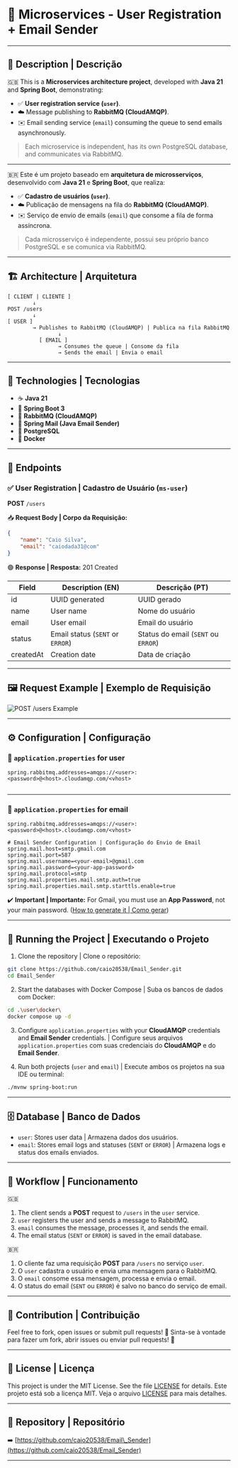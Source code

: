 # 📨 Microservices - User Registration + Email Sender

---

## 📑 Description | Descrição

🇬🇧 This is a **Microservices architecture project**, developed with **Java 21** and **Spring Boot**, demonstrating:

* ✅ **User registration service (`user`)**.
* ☁️ Message publishing to **RabbitMQ (CloudAMQP)**.
* ✉️ Email sending service (`email`) consuming the queue to send emails asynchronously.

> Each microservice is independent, has its own PostgreSQL database, and communicates via RabbitMQ.

---

🇧🇷 Este é um projeto baseado em **arquitetura de microsserviços**, desenvolvido com **Java 21** e **Spring Boot**, que realiza:

* ✅ **Cadastro de usuários (`user`)**.
* ☁️ Publicação de mensagens na fila do **RabbitMQ (CloudAMQP)**.
* ✉️ Serviço de envio de emails (`email`) que consome a fila de forma assíncrona.

> Cada microsserviço é independente, possui seu próprio banco PostgreSQL e se comunica via RabbitMQ.

---

## 🏗️ Architecture | Arquitetura

```plaintext
[ CLIENT | CLIENTE ]
        ↓
POST /users
        ↓
[ USER ] 
        → Publishes to RabbitMQ (CloudAMQP) | Publica na fila RabbitMQ
                ↓
          [ EMAIL ] 
                → Consumes the queue | Consome da fila
                → Sends the email | Envia o email
```

---

## 🚀 Technologies | Tecnologias

* ☕ **Java 21**
* 🌱 **Spring Boot 3**
* 🐇 **RabbitMQ (CloudAMQP)**
* 📧 **Spring Mail (Java Email Sender)**
* 🐘 **PostgreSQL**
* 🐳 **Docker**

---

## 🔗 Endpoints

### ✅ User Registration | Cadastro de Usuário (`ms-user`)

**POST** `/users`

📥 **Request Body | Corpo da Requisição:**

```json
{
    "name": "Caio Silva",
    "email": "caiodada31@com"
}
```

🟢 **Response | Resposta:** 201 Created

| Field     | Description (EN)                 | Descrição (PT)                      |
| --------- | -------------------------------- | ----------------------------------- |
| id        | UUID generated                   | UUID gerado                         |
| name      | User name                        | Nome do usuário                     |
| email     | User email                       | Email do usuário                    |
| status    | Email status (`SENT` or `ERROR`) | Status do email (`SENT` ou `ERROR`) |
| createdAt | Creation date                    | Data de criação                     |

---

## 🖼️ Request Example | Exemplo de Requisição

![POST /users Example](./assets/post-users-example.png)

---

## ⚙️ Configuration | Configuração

### 🔸 `application.properties` for **user**

```properties
spring.rabbitmq.addresses=amqps://<user>:<password>@<host>.cloudamqp.com/<vhost>


```

---

### 🔸 `application.properties` for **email**

```properties
spring.rabbitmq.addresses=amqps://<user>:<password>@<host>.cloudamqp.com/<vhost>

# Email Sender Configuration | Configuração do Envio de Email
spring.mail.host=smtp.gmail.com
spring.mail.port=587
spring.mail.username=<your-email>@gmail.com
spring.mail.password=<your-app-password>
spring.mail.protocol=smtp
spring.mail.properties.mail.smtp.auth=true
spring.mail.properties.mail.smtp.starttls.enable=true
```

✔️ **Important | Importante:** For Gmail, you must use an **App Password**, not your main password. ([How to generate it | Como gerar](https://myaccount.google.com/apppasswords))

---

## 🐳 Running the Project | Executando o Projeto

1. Clone the repository | Clone o repositório:

```bash
git clone https://github.com/caio20538/Email_Sender.git
cd Email_Sender
```

2. Start the databases with Docker Compose | Suba os bancos de dados com Docker:

```bash
cd .\user\docker\
docker compose up -d
```

3. Configure `application.properties` with your **CloudAMQP** credentials and **Email Sender** credentials.
   \| Configure seus arquivos `application.properties` com suas credenciais do **CloudAMQP** e do **Email Sender**.

4. Run both projects (`user` and `email`) | Execute ambos os projetos na sua IDE ou terminal:

```bash
./mvnw spring-boot:run
```

---

## 🗄️ Database | Banco de Dados

* `user`: Stores user data | Armazena dados dos usuários.
* `email`: Stores email logs and statuses (`SENT` or `ERROR`) | Armazena logs e status dos emails enviados.

---

## 📜 Workflow | Funcionamento

🇬🇧

1. The client sends a **POST** request to `/users` in the `user` service.
2. `user` registers the user and sends a message to RabbitMQ.
3. `email` consumes the message, processes it, and sends the email.
4. The email status (`SENT` or `ERROR`) is saved in the email database.

🇧🇷

1. O cliente faz uma requisição **POST** para `/users` no serviço `user`.
2. O `user` cadastra o usuário e envia uma mensagem para o RabbitMQ.
3. O `email` consome essa mensagem, processa e envia o email.
4. O status do email (`SENT` ou `ERROR`) é salvo no banco do serviço de email.

---

## 🤝 Contribution | Contribuição

Feel free to fork, open issues or submit pull requests! 🚀
Sinta-se à vontade para fazer um fork, abrir issues ou enviar pull requests! 🚀

---

## 📄 License | Licença

This project is under the MIT License. See the file [LICENSE](LICENSE) for details.
Este projeto está sob a licença MIT. Veja o arquivo [LICENSE](LICENSE) para mais detalhes.

---

## 🔗 Repository | Repositório

➡️ [https://github.com/caio20538/Email\_Sender](https://github.com/caio20538/Email_Sender)

---
